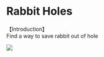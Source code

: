 # Rabbit Holes
【Introduction】  
Find a way to save rabbit out of hole

[<img src="https://img.youtube.com/vi/JlTZ2z2en0g/hqdefault.jpg">](https://youtu.be/JlTZ2z2en0g)
